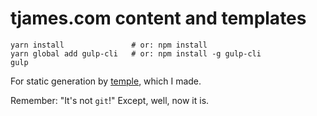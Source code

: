 # tjames.com content and templates

```
yarn install               # or: npm install
yarn global add gulp-cli   # or: npm install -g gulp-cli
gulp
```

For static generation by [temple](https://github.com/enthal/temple), which I made.

Remember: "It's not `git`!"  Except, well, now it is.
